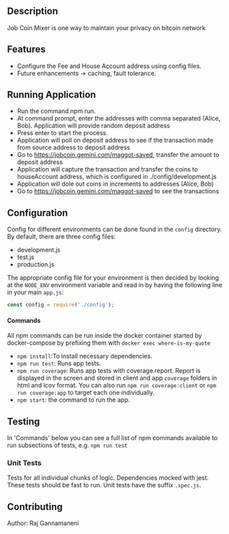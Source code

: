 ## Description

Job Coin Mixer is one way to maintain your privacy on bitcoin network

## Features

- Configure the Fee and House Account address using config files.
- Future enhancements ->  caching, fault tolerance.

## Running Application

- Run the command npm run.
- At command prompt, enter the addresses with comma separated (Alice, Bob). Application will provide random deposit address
- Press enter to start the process.
- Application will poll on deposit address to see if the transaction made from source address to deposit address
- Go to https://jobcoin.gemini.com/maggot-saved, transfer the amount to deposit address
- Application will capture the transaction and transfer the coins to houseAccount address, which is configured in ./config/development.js
- Application will dole out coins in increments to addresses (Alice, Bob)
- Go to https://jobcoin.gemini.com/maggot-saved to see the transactions

## Configuration

Config for different environments can be done found in the `config` directory. By default, there are three config files:

- development.js
- test.js
- production.js

The appropriate config file for your environment is then decided by looking at the `NODE_ENV` environment variable and read in by having the following line in your main `app.js`:

```js
const config = require('./config');
```

#### Commands
All npm commands can be run inside the docker container started by docker-compose by prefixing them with `docker exec where-is-my-quote`

- `npm install`:To install necessary dependencies.
- `npm run test`: Runs app tests. 
- `npm run coverage`: Runs app tests with coverage report. Report is displayed in the screen
  and stored in client and app `coverage` folders in html and lcov format. You can also run `npm run coverage:client`
  or `npm run coverage:app` to target each one individually.
- `npm start`: the command to run the app.



## Testing

In 'Commands' below you can see a full list of npm commands available to run subsections of tests, e.g. `npm run test`

### Unit Tests
Tests for all individual chunks of logic. Dependencies mocked with jest. These tests should be fast to run. Unit tests have the suffix `.spec.js`.

## Contributing

Author: Raj Gannamaneni
